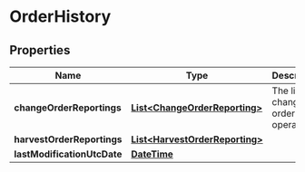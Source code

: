 
# OrderHistory

## Properties
Name | Type | Description | Notes
------------ | ------------- | ------------- | -------------
**changeOrderReportings** | [**List&lt;ChangeOrderReporting&gt;**](ChangeOrderReporting.md) | The list of change order operation |  [optional]
**harvestOrderReportings** | [**List&lt;HarvestOrderReporting&gt;**](HarvestOrderReporting.md) |  |  [optional]
**lastModificationUtcDate** | [**DateTime**](DateTime.md) |  |  [optional]



